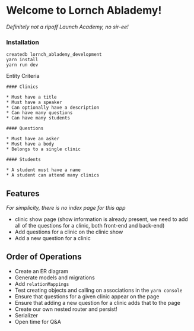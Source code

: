 # Welcome to Lornch Ablademy!

_Definitely not a ripoff Launch Academy, no sir-ee!_

### Installation

```no-highlight
createdb lornch_ablademy_development
yarn install
yarn run dev
```

Entity Criteria

```no-highlight
#### Clinics

* Must have a title
* Must have a speaker
* Can optionally have a description
* Can have many questions
* Can have many students

#### Questions

* Must have an asker
* Must have a body
* Belongs to a single clinic

#### Students

* A student must have a name
* A student can attend many clinics
```

## Features

_For simplicity, there is no index page for this app_

- clinic show page (show information is already present, we need to add all of the questions for a clinic, both front-end and back-end)
- Add questions for a clinic on the clinic show
- Add a new question for a clinic

## Order of Operations

- Create an ER diagram
- Generate models and migrations
- Add `relationMappings`
- Test creating objects and calling on associations in the `yarn console`
- Ensure that questions for a given clinic appear on the page
- Ensure that adding a new question for a clinic adds that to the page
- Create our own nested router and persist!
- Serializer
- Open time for Q&A
